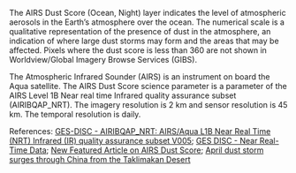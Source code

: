 The AIRS Dust Score (Ocean, Night) layer indicates the level of atmospheric aerosols in the Earth’s atmosphere over the ocean. The numerical scale is a qualitative representation of the presence of dust in the atmosphere, an indication of where large dust storms may form and the areas that may be affected. Pixels where the dust score is less than 360 are not shown in Worldview/Global Imagery Browse Services (GIBS).

The Atmospheric Infrared Sounder (AIRS) is an instrument on board the Aqua satellite. The AIRS Dust Score science parameter is a parameter of the AIRS Level 1B Near real time Infrared quality assurance subset (AIRIBQAP_NRT). The imagery resolution is 2 km and sensor resolution is 45 km. The temporal resolution is daily.

References: [GES-DISC - AIRIBQAP_NRT: AIRS/Aqua L1B Near Real Time (NRT) Infrared (IR) quality assurance subset V005](https://disc.gsfc.nasa.gov/datasets/AIRIBQAP_NRT_V005/summary?AIRIBQAP_NRT); [GES DISC - Near Real-Time Data](https://disc.gsfc.nasa.gov/information/glossary/5810f92b698c14087bab4c5f/near-real-time-data?page=1); [New Featured Article on AIRS Dust Score](https://disc.gsfc.nasa.gov/information/news/584f2a3de01b045faee8879e/new-featured-article-on-airs-dust-score); [April dust storm surges through China from the Taklimakan Desert](https://disc.gsfc.nasa.gov/information/news/584f2b5ae01b046763c096d8/april-dust-storm-surges-through-china-from-the-taklimakan-desert)
